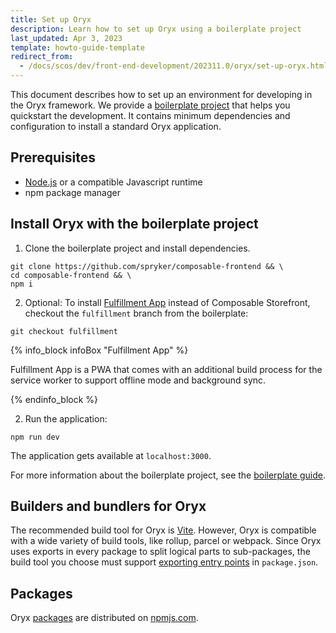 ```yaml
---
title: Set up Oryx
description: Learn how to set up Oryx using a boilerplate project
last_updated: Apr 3, 2023
template: howto-guide-template
redirect_from:
  - /docs/scos/dev/front-end-development/202311.0/oryx/set-up-oryx.html
---
```


This document describes how to set up an environment for developing in the Oryx framework. We provide a [boilerplate project](https://github.com/spryker/composable-frontend) that helps you quickstart the development. It contains minimum dependencies and configuration to install a standard Oryx application.

## Prerequisites

- [Node.js](https://nodejs.org/) or a compatible Javascript runtime
- npm package manager

## Install Oryx with the boilerplate project

1. Clone the boilerplate project and install dependencies.  

```shell
git clone https://github.com/spryker/composable-frontend && \
cd composable-frontend && \
npm i
```


2. Optional: To install [Fulfillment App](/docs/pbc/all/warehouse-management-system/{{site.version}}/unified-commerce/fulfillment-app-feature-overview.html) instead of Composable Storefront, checkout the `fulfillment` branch from the boilerplate:

```shell
git checkout fulfillment
```

{% info_block infoBox "Fulfillment App" %}

Fulfillment App is a PWA that comes with an additional build process for the service worker to support offline mode and background sync.

{% endinfo_block %}


2. Run the application:

```shell
npm run dev
```

The application gets available at `localhost:3000`.

For more information about the boilerplate project, see the [boilerplate guide](/docs/scos/dev/front-end-development/{{page.version}}/oryx/getting-started/oryx-boilerplate.html).

## Builders and bundlers for Oryx

The recommended build tool for Oryx is [Vite](https://vitejs.dev/). However, Oryx is compatible with a wide variety of build tools, like rollup, parcel or webpack. Since Oryx uses exports in every package to split logical parts to sub-packages, the build tool you choose must support [exporting entry points](https://nodejs.org/api/packages.html#package-entry-points) in `package.json`.

## Packages

Oryx [packages](/docs/scos/dev/front-end-development/{{page.version}}/oryx/getting-started/oryx-packages.html) are distributed on [npmjs.com](https://www.npmjs.com/org/spryker-oryx).

